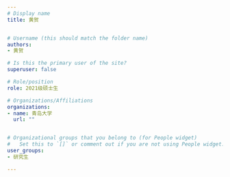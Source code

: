 ```yaml
---
# Display name
title: 黄贺


# Username (this should match the folder name)
authors:
- 黄贺

# Is this the primary user of the site?
superuser: false

# Role/position
role: 2021级硕士生

# Organizations/Affiliations
organizations:
- name: 青岛大学
  url: ""


# Organizational groups that you belong to (for People widget)
#   Set this to `[]` or comment out if you are not using People widget.
user_groups:
- 研究生

---
```

